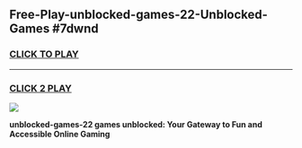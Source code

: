 
## Free-Play-unblocked-games-22-Unblocked-Games #7dwnd
<h3>
<a href="https://news.freeplayer.one?title=unblocked-games-22&ref=8M">CLICK TO PLAY</a></h3>
<hr>

<h3>
<a href="https://news.freeplayer.one?title=unblocked-games-22&ref=8M">CLICK 2 PLAY</a>
  
</h3>

<a href="https://news.freeplayer.one?title=unblocked-games-22&ref=8M"><img src="https://clearcache.store/games.png"></a>


**unblocked-games-22 games unblocked: Your Gateway to Fun and Accessible Online Gaming**

